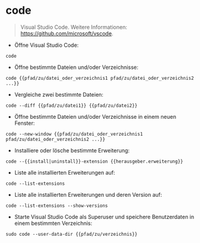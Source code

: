 # code

> Visual Studio Code.
> Weitere Informationen: <https://github.com/microsoft/vscode>.

- Öffne Visual Studio Code:

`code`

- Öffne bestimmte Dateien und/oder Verzeichnisse:

`code {{pfad/zu/datei_oder_verzeichnis1 pfad/zu/datei_oder_verzeichnis2 ...}}`

- Vergleiche zwei bestimmte Dateien:

`code --diff {{pfad/zu/datei1}} {{pfad/zu/datei2}}`

- Öffne bestimmte Dateien und/oder Verzeichnisse in einem neuen Fenster:

`code --new-window {{pfad/zu/datei_oder_verzeichnis1 pfad/zu/datei_oder_verzeichnis2 ...}}`

- Installiere oder lösche bestimmte Erweiterung:

`code --{{install|uninstall}}-extension {{herausgeber.erweiterung}}`

- Liste alle installierten Erweiterungen auf:

`code --list-extensions`

- Liste alle installierten Erweiterungen und deren Version auf:

`code --list-extensions --show-versions`

- Starte Visual Studio Code als Superuser und speichere Benutzerdaten in einem bestimmten Verzeichnis:

`sudo code --user-data-dir {{pfad/zu/verzeichnis}}`
